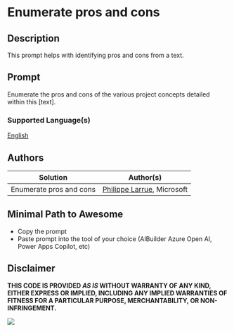 # Enumerate pros and cons

## Description

This prompt helps with identifying pros and cons from a text.

## Prompt

Enumerate the pros and cons of the various project concepts detailed within this [text].

### Supported Language(s)

[English](./en-us/prompt.md)

## Authors

Solution|Author(s)
--------|---------
Enumerate pros and cons | [Philippe Larrue](https://github.com/Phil-cmd), Microsoft

## Minimal Path to Awesome

* Copy the prompt
* Paste prompt into the tool of your choice (AIBuilder Azure Open AI, Power Apps Copilot, etc)

## Disclaimer

**THIS CODE IS PROVIDED *AS IS* WITHOUT WARRANTY OF ANY KIND, EITHER EXPRESS OR IMPLIED, INCLUDING ANY IMPLIED WARRANTIES OF FITNESS FOR A PARTICULAR PURPOSE, MERCHANTABILITY, OR NON-INFRINGEMENT.**

<img src="https://m365-visitor-stats.azurewebsites.net/powerplatform-prompts/samples/ai-builder/enumerate-pros-and-cons" aria-hidden="true" />
